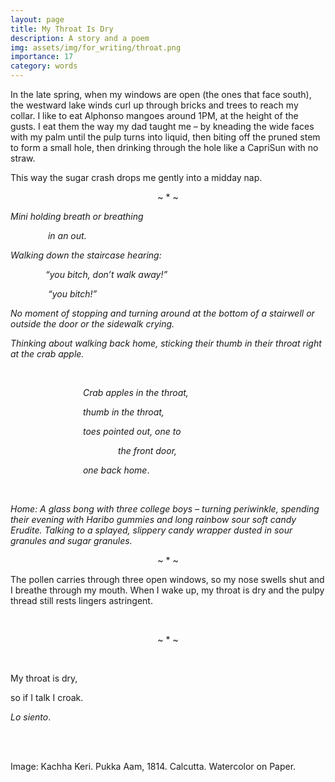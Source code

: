 ```yaml
---
layout: page
title: My Throat Is Dry
description: A story and a poem
img: assets/img/for_writing/throat.png
importance: 17
category: words
---
```


In the late spring, when my windows are open (the ones that face south), the westward lake winds curl up through bricks and trees to reach my collar. I like to eat Alphonso mangoes around 1PM, at the height of the gusts. I eat them the way my dad taught me – by kneading the wide faces with my palm until the pulp turns into liquid, then biting off the pruned stem to form a small hole, then drinking through the hole like a CapriSun with no straw. 

This way the sugar crash drops me gently into a midday nap.

<p><center> ~ * ~ </center></p>

*Mini holding breath or breathing*

&emsp;&emsp;&emsp;&emsp; *in an out.*

*Walking down the staircase hearing:*

&emsp;&emsp;&emsp;&emsp;*“you bitch, don’t walk away!”*

&emsp;&emsp;&emsp;&emsp; *“you bitch!”*

*No moment of stopping and turning around at the bottom of a stairwell or outside the door or the sidewalk crying.*

*Thinking about walking back home, sticking their thumb in their throat right at the crab apple.*

<br/>

&emsp;&emsp;&emsp;&emsp;&emsp;&emsp;&emsp;&emsp; *Crab apples in the throat,*

&emsp;&emsp;&emsp;&emsp;&emsp;&emsp;&emsp;&emsp; *thumb in the throat,*

&emsp;&emsp;&emsp;&emsp;&emsp;&emsp;&emsp;&emsp; *toes pointed out, one to*

&emsp;&emsp;&emsp;&emsp;&emsp;&emsp;&emsp;&emsp;&emsp;&emsp;&emsp;&emsp; *the front door,*

&emsp;&emsp;&emsp;&emsp;&emsp;&emsp;&emsp;&emsp; *one back home*.

<br/>

*Home: A glass bong with three college boys – turning periwinkle, spending their evening with Haribo gummies and long rainbow sour soft candy Erudite. Talking to a splayed, slippery candy wrapper dusted in sour granules and sugar granules.*

<p><center> ~ * ~ </center></p>

The pollen carries through three open windows, so my nose swells shut and I breathe through my mouth. When I wake up, my throat is dry and the pulpy thread still rests lingers astringent.

<br/>

<p><center> ~ * ~ </center></p>

<br/>

My throat is dry,

so if I talk I croak.

*Lo siento*.



<br/><br/>

Image: Kachha Keri. Pukka Aam, 1814. Calcutta. Watercolor on Paper.
